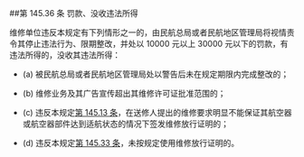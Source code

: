 ##第 145.36 条  罚款、没收违法所得 

维修单位违反本规定有下列情形之一的，由民航总局或者民航地区管理局将视情责令其停止违法行为、限期整改，并处以  10000 元以上 30000 元以下的罚款，有违法所得的，没收其违法所得：

- (a) 被民航总局或者民航地区管理局处以警告后未在规定期限内完成整改的；

- (b)  维修业务及其广告宣传超出其维修许可证批准范围的；

- (c) 违反本规定[第 145.13 条](CCAR.145.13.MD)，在送修人提出的维修要求明显不能保证其航空器或航空器部件达到适航状态的情况下签发维修放行证明的；

- (d)  违反本规定[第 145.33 条](CCAR.145.33.MD)，未按规定使用维修放行证明的。
